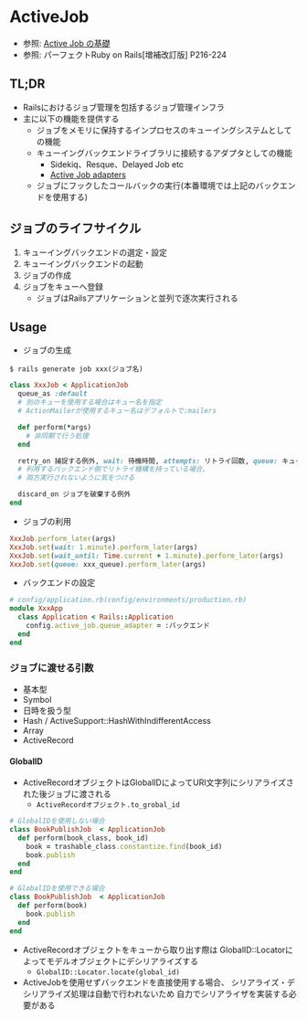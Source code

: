 # ActiveJob
- 参照: [Active Job の基礎](https://railsguides.jp/active_job_basics.html)
- 参照: パーフェクトRuby on Rails[増補改訂版] P216-224

## TL;DR
- Railsにおけるジョブ管理を包括するジョブ管理インフラ
- 主に以下の機能を提供する
  - ジョブをメモリに保持するインプロセスのキューイングシステムとしての機能
  - キューイングバックエンドライブラリに接続するアダプタとしての機能
    - Sidekiq、Resque、Delayed Job etc
    - [Active Job adapters](https://api.rubyonrails.org/classes/ActiveJob/QueueAdapters.html)
  - ジョブにフックしたコールバックの実行(本番環境では上記のバックエンドを使用する)

## ジョブのライフサイクル
1. キューイングバックエンドの選定・設定
2. キューイングバックエンドの起動
3. ジョブの作成
4. ジョブをキューへ登録
    - ジョブはRailsアプリケーションと並列で逐次実行される

## Usage
- ジョブの生成
```
$ rails generate job xxx(ジョブ名)
```
```ruby
class XxxJob < ApplicationJob
  queue_as :default
  # 別のキューを使用する場合はキュー名を指定
  # ActionMailerが使用するキュー名はデフォルトで:mailers

  def perform(*args)
    # 非同期で行う処理
  end

  retry_on 捕捉する例外, wait: 待機時間, attempts: リトライ回数, queue: キュー名, priority: 優先度
  # 利用するバックエンド側でリトライ機構を持っている場合、
  # 両方実行されないように気をつける

  discard_on ジョブを破棄する例外
end
```

- ジョブの利用
```ruby
XxxJob.perform_later(args)
XxxJob.set(wait: 1.minute).perform_later(args)
XxxJob.set(wait_until: Time.current + 1.minute).perform_later(args)
XxxJob.set(queue: xxx_queue).perform_later(args)
```

- バックエンドの設定
```ruby
# config/application.rb(config/environments/production.rb)
module XxxApp
  class Application < Rails::Application
    config.active_job.queue_adapter = :バックエンド
  end
end
```

### ジョブに渡せる引数
- 基本型
- Symbol
- 日時を扱う型
- Hash / ActiveSupport::HashWithIndifferentAccess
- Array
- ActiveRecord

#### GlobalID
- ActiveRecordオブジェクトはGlobalIDによってURI文字列にシリアライズされた後ジョブに渡される
  - `ActiveRecordオブジェクト.to_grobal_id`
```ruby
# GlobalIDを使用しない場合
class BookPublishJob  < ApplicationJob
  def perform(book_class, book_id)
    book = trashable_class.constantize.find(book_id)
    book.publish
  end
end

# GlobalIDを使用できる場合
class BookPublishJob  < ApplicationJob
  def perform(book)
    book.publish
  end
end
```
- ActiveRecordオブジェクトをキューから取り出す際は
  GlobalID::Locatorによってモデルオブジェクトにデシリアライズする
  - `GlobalID::Locator.locate(global_id)`
- ActiveJobを使用せずバックエンドを直接使用する場合、
  シリアライズ・デシリアライズ処理は自動で行われないため
  自力でシリアライザを実装する必要がある
